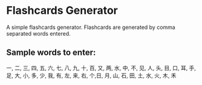 # Flashcards Generator

A simple flashcards generator. Flashcards are generated by comma separated words entered.

## Sample words to enter:

一, 二, 三, 四, 五, 六, 七, 八, 九, 十, 百, 又, 两, 水, 中, 不, 见, 人, 头, 目, 口, 耳, 手, 足, 大, 小, 多, 少, 我, 有, 左, 来, 右, 个,日, 月, 山, 石, 田, 土, 水, 火, 木, 禾
